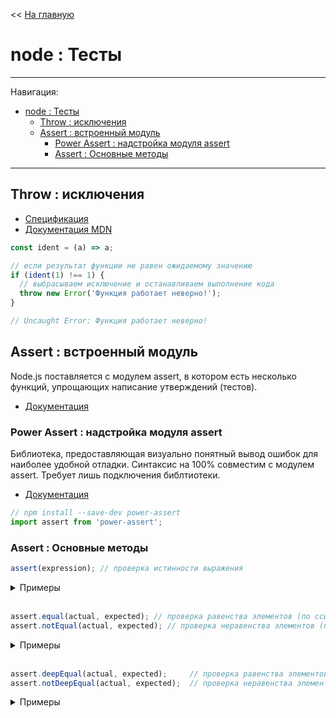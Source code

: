 << [На главную](./README.md)

# node : Тесты

---

Навигация:

- [node : Тесты](#node--тесты)
  - [Throw : исключения](#throw--исключения)
  - [Assert : встроенный модуль](#assert--встроенный-модуль)
    - [Power Assert : надстройка модуля assert](#power-assert--надстройка-модуля-assert)
    - [Assert : Основные методы](#assert--основные-методы)

---

## Throw : исключения

- [Спецификация](https://tc39.es/ecma262/#sec-throw-statement)
- [Документация MDN](https://developer.mozilla.org/ru/docs/Web/JavaScript/Reference/Statements/throw)

<a id="throw"></a>

```js
const ident = (a) => a;

// если результат функции не равен ожидаемому значению
if (ident(1) !== 1) {
  // выбрасываем исключение и останавливаем выполнение кода
  throw new Error('Функция работает неверно!');
}

// Uncaught Error: Функция работает неверно!
```

## Assert : встроенный модуль

<a id="assert"></a>

Node.js поставляется с модулем assert, в котором есть несколько функций, упрощающих написание утверждений (тестов).

- [Документация](https://nodejs.org/api/assert.html)

### Power Assert : надстройка модуля assert

Библиотека, предоставляющая визуально понятный вывод ошибок для наиболее удобной отладки. Синтаксис на 100% совместим с модулем assert. Требует лишь подключения библтиотеки.

- [Документация](https://github.com/power-assert-js/power-assert)

```js
// npm install --save-dev power-assert
import assert from 'power-assert';
```

### Assert : Основные методы

```js
assert(expression); // проверка истинности выражения
```

<details>
<summary>Примеры</summary>

```js
const ident = (a) => a;

assert(ident(1) === 1); // ==> всё ок
assert(ident(2) === 1); // ==> выдаст ошибку

// Uncaught AssertionError [ERR_ASSERTION]: false == true
// generatedMessage: true,
// code: 'ERR_ASSERTION',
// actual: false,
// expected: true,
// operator: '=='
```

</details><br>

```js
assert.equal(actual, expected); // проверка равенства элементов (по ссылке)
assert.notEqual(actual, expected); // проверка неравенства элементов (по ссылке)
```

<details>
<summary>Примеры</summary>

```js
const ident = (a) => a;

assert.equal(ident(1), 1);      // ==> всё ок
assert.equal(ident([1]), [1]);  // ==> выдаст ошибку

// Uncaught AssertionError [ERR_ASSERTION]: [1] == [1]
// generatedMessage: true,
// code: 'ERR_ASSERTION',
// actual: [1],
// expected: [1],
// operator: '=='

assert.notEqual(ident(2), 1);     // ==> всё ок
assert.notEqual(ident([1]), [1]); // ==> всё ок
assert.notEqual(ident(1), 1);     // ==> выдаст ошибку

// Uncaught AssertionError [ERR_ASSERTION]: 1 != 1
// generatedMessage: true,
// code: 'ERR_ASSERTION',
// actual: 1,
// expected: 1,
// operator: '!='
```

</details><br>

```js
assert.deepEqual(actual, expected);     // проверка равенства элементов (по значению)
assert.notDeepEqual(actual, expected);  // проверка неравенства элементов (по значению)
```

<details>
<summary>Примеры</summary>

```js
const ident = (a) => a;

assert.deepEqual(ident([1]), [1]); // ==> всё ок
assert.deepEqual(ident([2]), [1]); // ==> выдаст ошибку

// Uncaught AssertionError [ERR_ASSERTION]: Expected values to be loosely deep-equal: [2] should loosely deep-equal [1]
// generatedMessage: true,
// code: 'ERR_ASSERTION',
// actual: [2],
// expected: [1],
// operator: 'deepEqual'

assert.notDeepEqual(ident([2]), [1]); // ==> всё ок
assert.notDeepEqual(ident([1]), [1]); // ==> выдаст ошибку

// Uncaught: AssertionError [ERR_ASSERTION]: Expected "actual" not to be loosely deep-equal to: [1]
// generatedMessage: true,
// code: 'ERR_ASSERTION',
// actual: [1],
// expected: [1],
// operator: 'notDeepEqual'
```

</details><br>
